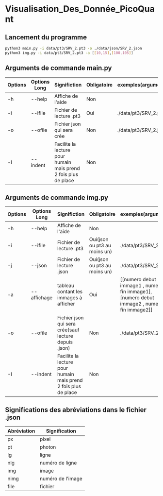 # Visualisation_Des_Donnée_PicoQuant

## Lancement du programme

```sh
python3 main.py -i data/pt3/SRV_2.pt3 -o ./data/json/SRV_2.json
python3 img.py -i data/pt3/SRV_2.pt3 -a [[10,15],[100,105]]
```

## Arguments de commande main.py

| Options | Options Long | Significtion | Obligatoire |exemples(argument)|
| ------ | ------ |------ | ------ | ------ |
| -h | --help | Affiche de l'aide | Non ||
| -i | --ifile | Fichier de lecture .pt3 | Oui | ./data/pt3/SRV_2.pt3|
| -o | --ofile | Fichier json qui sera crée | Non | ./data/pt3/SRV_2.json|
| -I | --indent | Facilite la lecture pour humain mais prend 2 fois plus de place| Non ||


## Arguments de commande img.py

| Options | Options Long | Significtion | Obligatoire | exemples(argument)|
| ------ | ------ |------ | ------ |------ |
| -h | --help | Affiche de l'aide | Non ||
| -i | --ifile | Fichier de lecture .pt3 | Oui(json ou pt3 au moins un) | ./data/pt3/SRV_2.pt3 |
| -j | --json | Fichier de lecture .json | Oui(json ou pt3 au moins un) | ./data/pt3/SRV_2.json |
| -a | --affichage | tableau contant les immages à afficher | Oui | [[numero debut immage1 , numero fin immage1],[numero debut immage2 , numero fin immage2]]|
| -o | --ofile | Fichier json qui sera crée(sauf lecture depuis .json) | Non | ./data/pt3/SRV_2.json |
| -I | --indent | Facilite la lecture pour humain mais prend 2 fois plus de place| Non ||

## Significations des abréviations dans le fichier .json

| Abréviation | Signification |
| ------ | ------ |
| px | pixel |
| pt | photon |
| lg | ligne |
| nlg | numéro de ligne |
| img | image |
| nimg | numéro de l'image |
| file | fichier |
